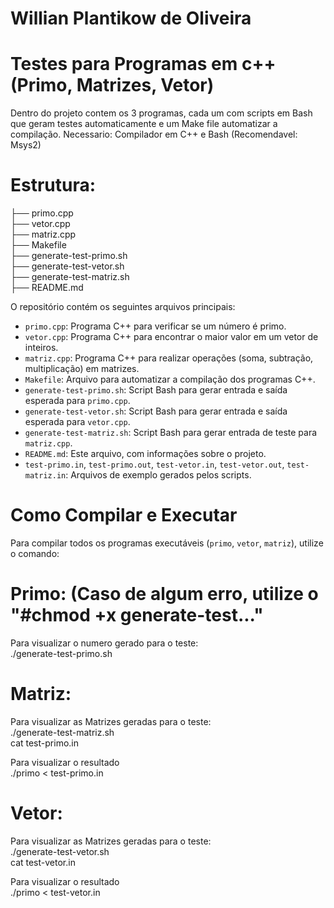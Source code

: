 # Willian Plantikow de Oliveira

# Testes para Programas em c++ (Primo, Matrizes, Vetor)

  Dentro do projeto contem os 3 programas, cada um com scripts em Bash que geram testes automaticamente e um Make file automatizar a compilação.
Necessario: Compilador em C++ e Bash (Recomendavel: Msys2)

# Estrutura:  
├── primo.cpp  
├── vetor.cpp  
├── matriz.cpp  
├── Makefile  
├── generate-test-primo.sh  
├── generate-test-vetor.sh  
├── generate-test-matriz.sh  
├── README.md  

O repositório contém os seguintes arquivos principais:
* `primo.cpp`: Programa C++ para verificar se um número é primo.
* `vetor.cpp`: Programa C++ para encontrar o maior valor em um vetor de inteiros.
* `matriz.cpp`: Programa C++ para realizar operações (soma, subtração, multiplicação) em matrizes.
* `Makefile`: Arquivo para automatizar a compilação dos programas C++.
* `generate-test-primo.sh`: Script Bash para gerar entrada e saída esperada para `primo.cpp`.
* `generate-test-vetor.sh`: Script Bash para gerar entrada e saída esperada para `vetor.cpp`.
* `generate-test-matriz.sh`: Script Bash para gerar entrada de teste para `matriz.cpp`.
* `README.md`: Este arquivo, com informações sobre o projeto.
* `test-primo.in`, `test-primo.out`, `test-vetor.in`, `test-vetor.out`, `test-matriz.in`: Arquivos de exemplo gerados pelos scripts.

# Como Compilar e Executar
Para compilar todos os programas executáveis (`primo`, `vetor`, `matriz`), utilize o comando:

# Primo: (Caso de algum erro, utilize o "#chmod +x generate-test..."
Para visualizar o numero gerado para o teste:  
./generate-test-primo.sh  

# Matriz: 
Para visualizar as Matrizes geradas para o teste:  
./generate-test-matriz.sh  
cat test-primo.in  

Para visualizar o resultado  
./primo < test-primo.in  

# Vetor: 
Para visualizar as Matrizes geradas para o teste:  
./generate-test-vetor.sh  
cat test-vetor.in  

Para visualizar o resultado  
./primo < test-vetor.in  








    
